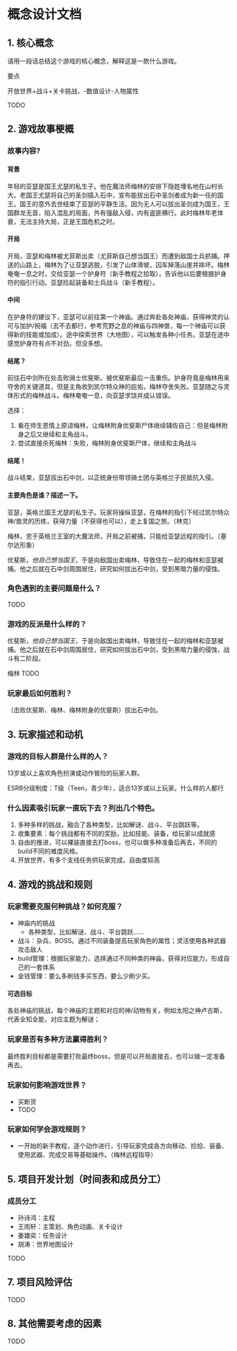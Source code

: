 # 概念设计文档

## 1.   核心概念

请用一段话总结这个游戏的核心概念，解释这是一款什么游戏。



要点

开放世界+战斗+关卡挑战，-数值设计-人物属性

TODO



## 2.   游戏故事梗概



### 故事内容?



#### 背景

年轻的亚瑟是国王尤瑟的私生子。他在魔法师梅林的安排下隐姓埋名地在山村长大。老国王尤瑟将自己的圣剑插入石中，宣布能拔出石中圣剑者成为新一任的国王。国王的意外去世结束了亚瑟的平静生活。因为无人可以拔出圣剑成为国王，王国群龙无首，陷入混乱的局面，外有强敌入侵，内有盗匪横行。此时梅林年老体衰，无法主持大局，正是王国危机之时。

#### 开局

开局，亚瑟和梅林被尤菲斯出卖（尤菲斯自己想当国王）而遭到敌国士兵抓捕。押送的山路上，梅林为了让亚瑟逃脱，引发了山体滑坡，囚车掉落山崖并摔坏。梅林奄奄一息之时，交给亚瑟一个护身符（新手教程之拾取），告诉他以后要根据护身符的指引行动。亚瑟捡起装备和士兵战斗（新手教程）。

#### 中间

在护身符的建议下，亚瑟可以前往第一个神庙。通过奔赴各处神庙，获得神灵的认可与加护/祝福（去不去都行，参考荒野之息的神庙与四神兽，每一个神庙可以获得新的技能或加成）。途中探索世界（大地图），可以触发各种小任务。亚瑟在途中感觉护身符有点不对劲，但没多想。

#### 结尾？

前往石中剑所在处击败骑士优斐斯。被优斐斯最后一击重伤。护身符竟是梅林用来夺舍的关键道具，但是主角收到凯尔特众神的庇佑，梅林夺舍失败。亚瑟随之与灵体形式的梅林战斗。梅林奄奄一息，向亚瑟求饶并成认错误。

选择：

1. 看在师生恩情上原谅梅林，让梅林附身优斐斯尸体继续辅佐自己：但是梅林附身之后又继续和主角战斗。
2. 尝试直接杀死梅林：失败，梅林附身优斐斯尸体，继续和主角战斗

#### 结尾！

战斗结束，亚瑟拔出石中剑，以正统身份带领骑士团与英格兰子民抵抗入侵。

#### 主要角色是谁？描述一下。

亚瑟，英格兰国王尤瑟的私生子。玩家将操纵亚瑟，在梅林的指引下经过凯尔特众神/兽灵的历练，获得力量（不获得也可以），走上复国之旅。（林克）

梅林，忠于英格兰王室的大魔法师，开局之前被捕，只能给亚瑟远程的指引。（塞尔达形象）

优斐斯，*他自己想当国王*，于是向敌国出卖梅林，导致住在一起的梅林和亚瑟被捕。他之后就在石中剑周围居住，研究如何拔出石中剑，受到黑暗力量的侵蚀。



### 角色遇到的主要问题是什么？

TODO



### 游戏的反派是什么样的？

优斐斯，*他自己想当国王*，于是向敌国出卖梅林，导致住在一起的梅林和亚瑟被捕。他之后就在石中剑周围居住，研究如何拔出石中剑，受到黑暗力量的侵蚀，战斗有二阶段。

梅林 TODO



### 玩家最后如何胜利？

 （击败优斐斯、梅林、梅林附身的优斐斯）拔出石中剑。



## 3.   玩家描述和动机

### 游戏的目标人群是什么样的人？

13岁或以上喜欢角色扮演或动作冒险的玩家人群。

ESRB分级制度：T级（Teen，青少年），适合13岁或以上玩家。什么样的人都行

### 什么因素吸引玩家一直玩下去？列出几个特色。

1. 多种多样的挑战，融合了各种类型，比如解谜、战斗、平台跳跃等。
2. 收集要素：每个挑战都有不同的奖励，比如技能、装备，给玩家以成就感
3. 自由的推进，可以裸装直接去打boss，也可以做多种准备后再去，不同的build不同的难度风格。
4. 开放世界，有多个支线任务供玩家完成，自由度较高

 

## 4.   游戏的挑战和规则

### 玩家需要克服何种挑战？如何克服？

- 神庙内的挑战
  - 各种类型，比如解谜、战斗、平台跳跃......
- 战斗：杂兵、BOSS。通过不同装备提高玩家角色的属性；灵活使用各种武器攻击敌人
- build管理：根据玩家能力，选择通过不同种类的神庙，获得对应能力，形成自己的一套体系
- 金钱管理：要么多刷钱多买东西，要么少刷少买。

#### 可选目标

各处神庙的挑战，每个神庙的主题和对应的神/动物有关，例如太阳之神卢古斯，代表全知全能，对应主题为解谜；

### 玩家是否有多种方法赢得胜利？

最终胜利目标都是需要打败最终boss，但是可以开局直接去，也可以做一定准备再去。

### 玩家如何影响游戏世界？

- 买断货
- TODO

### 玩家如何学会游戏规则？

- 一开始的新手教程，逐个动作进行，引导玩家完成各方向移动、捡拾、装备、使用武器、完成交易等基础操作。（梅林远程指导）

 

## 5.   项目开发计划（时间表和成员分工）

### 成员分工

- 孙诗鸿：主程
- 王雨轩：主策划、角色动画、关卡设计
- 姜雄奕：任务设计
- 胡涛：世界地图设计

 TODO



## 7.   项目风险评估

TODO

 

## 8.   其他需要考虑的因素

 

TODO